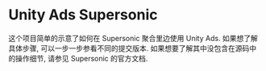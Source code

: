 # Unity Ads Supersonic

这个项目简单的示意了如何在 Supersonic 聚合里边使用 Unity Ads.
如果想了解具体步骤, 可以一步一步参看不同的提交版本.
如果想要了解其中没包含在源码中的操作细节, 请参见 Supersonic 的官方文档.